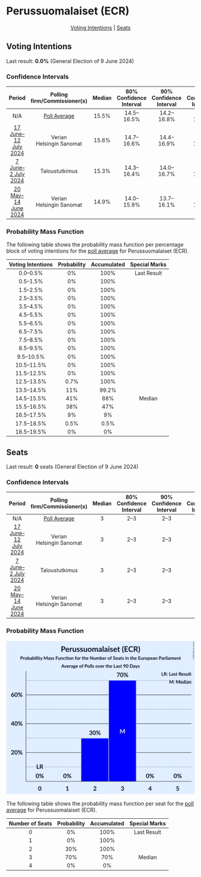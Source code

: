 # Perussuomalaiset (ECR)

<p align="center"><a href="#voting-intentions">Voting Intentions</a> | <a href="#seats">Seats</a></p>

## Voting Intentions

Last result: **0.0%** (General Election of 9 June 2024)

### Confidence Intervals

| Period     | Polling firm/Commissioner(s) | Median | 80% Confidence Interval | 90% Confidence Interval | 95% Confidence Interval | 99% Confidence Interval |
|:----------:|:----------------:|:-----------:|:-----------------------:|:-----------------------:|:-----------------------:|:-----------------------:|
| N/A | [Poll Average](average.html) | 15.5% | 14.5–16.5% | 14.2–16.8% | 13.9–17.1% | 13.4–17.6% |
| [17 June–12 July 2024](2024-07-12-Verian.html) | Verian <br> Helsingin Sanomat | 15.6% | 14.7–16.6% | 14.4–16.9% | 14.2–17.1% | 13.8–17.6% |
| [7 June–2 July 2024](2024-07-02-Taloustutkimus.html) | Taloustutkimus | 15.3% | 14.3–16.4% | 14.0–16.7% | 13.7–17.0% | 13.3–17.5% |
| [20 May–14 June 2024](2024-06-14-Verian.html) | Verian <br> Helsingin Sanomat | 14.9% | 14.0–15.9% | 13.7–16.1% | 13.5–16.4% | 13.1–16.8% |

### Probability Mass Function

The following table shows the probability mass function per percentage block of voting intentions for the [poll average](average.html) for Perussuomalaiset (ECR).

| Voting Intentions | Probability | Accumulated | Special Marks |
|:-----------------:|:-----------:|:-----------:|:-------------:|
| 0.0–0.5% | 0% | 100% | Last Result |
| 0.5–1.5% | 0% | 100% |  |
| 1.5–2.5% | 0% | 100% |  |
| 2.5–3.5% | 0% | 100% |  |
| 3.5–4.5% | 0% | 100% |  |
| 4.5–5.5% | 0% | 100% |  |
| 5.5–6.5% | 0% | 100% |  |
| 6.5–7.5% | 0% | 100% |  |
| 7.5–8.5% | 0% | 100% |  |
| 8.5–9.5% | 0% | 100% |  |
| 9.5–10.5% | 0% | 100% |  |
| 10.5–11.5% | 0% | 100% |  |
| 11.5–12.5% | 0% | 100% |  |
| 12.5–13.5% | 0.7% | 100% |  |
| 13.5–14.5% | 11% | 99.2% |  |
| 14.5–15.5% | 41% | 88% | Median |
| 15.5–16.5% | 38% | 47% |  |
| 16.5–17.5% | 9% | 9% |  |
| 17.5–18.5% | 0.5% | 0.5% |  |
| 18.5–19.5% | 0% | 0% |  |


## Seats

Last result: **0** seats (General Election of 9 June 2024)

### Confidence Intervals

| Period     | Polling firm/Commissioner(s) | Median | 80% Confidence Interval | 90% Confidence Interval | 95% Confidence Interval | 99% Confidence Interval |
|:----------:|:----------------:|:------:|:-----------------------:|:-----------------------:|:-----------------------:|:-----------------------:|
| N/A | [Poll Average](average.html) | 3 | 2–3 | 2–3 | 2–3 | 2–3 |
| [17 June–12 July 2024](2024-07-12-Verian.html) | Verian <br> Helsingin Sanomat | 3 | 2–3 | 2–3 | 2–3 | 2–3 |
| [7 June–2 July 2024](2024-07-02-Taloustutkimus.html) | Taloustutkimus | 3 | 2–3 | 2–3 | 2–3 | 2–3 |
| [20 May–14 June 2024](2024-06-14-Verian.html) | Verian <br> Helsingin Sanomat | 3 | 2–3 | 2–3 | 2–3 | 2–3 |

### Probability Mass Function

![Graph with seats probability mass function not yet produced](average-seats-pmf-perussuomalaisetecr.png "Seats Probability Mass Function")

The following table shows the probability mass function per seat for the [poll average](average.html) for Perussuomalaiset (ECR).

| Number of Seats | Probability | Accumulated | Special Marks |
|:---------------:|:-----------:|:-----------:|:-------------:|
| 0 | 0% | 100% | Last Result |
| 1 | 0% | 100% |  |
| 2 | 30% | 100% |  |
| 3 | 70% | 70% | Median |
| 4 | 0% | 0% |  |


